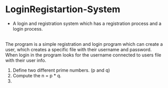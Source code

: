 # LoginRegistartion-System
* A login and registration system which has a registration process and a login process.
<br>
The program is a simple registration and login program which can create a user, which creates
a specific file with their username and password.<br>
When login in the program looks for the username connected to users file with their user info.

1. Define two different prime numbers. (p and q)
2. Compute the n = p * q.
3. 

